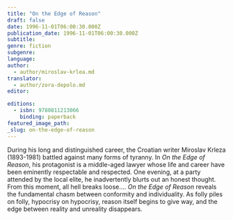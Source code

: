 ```yaml
---
title: "On the Edge of Reason"
draft: false
date: 1996-11-01T06:00:30.000Z
publication_date: 1996-11-01T06:00:30.000Z
subtitle:
genre: fiction
subgenre:
language:
author:
  - author/miroslav-krlea.md
translator:
  - author/zora-depolo.md
editor:

editions:
  - isbn: 9780811213066
    binding: paperback
featured_image_path:
_slug: on-the-edge-of-reason
---
```


During his long and distinguished career, the Croatian writer Miroslav Krleza (1893-1981) battled against many forms of tyranny. In _On the Edge of Reason_, his protagonist is a middle-aged lawyer whose life and career have been eminently respectable and respected. One evening, at a party attended by the local elite, he inadvertently blurts out an honest thought. From this moment, all hell breaks loose.... _On the Edge of Reason_ reveals the fundamental chasm between conformity and individuality. As folly piles on folly, hypocrisy on hypocrisy, reason itself begins to give way, and the edge between reality and unreality disappears.

